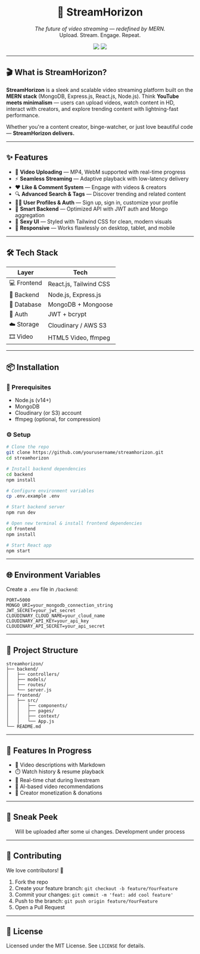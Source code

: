 
<h1 align="center">🚀 StreamHorizon</h1>
<p align="center">
  <em>The future of video streaming — redefined by MERN.</em><br/>
  Upload. Stream. Engage. Repeat.
</p>

<p align="center">
  <img src="https://img.shields.io/badge/MERN%20Stack-Full--Power-blueviolet?style=flat-square" />
  <img src="https://img.shields.io/badge/UI-Stylish%20AF-ec4899?style=flat-square" />
</p>

---

## 🎬 What is StreamHorizon?

**StreamHorizon** is a sleek and scalable video streaming platform built on the **MERN stack** (MongoDB, Express.js, React.js, Node.js). Think **YouTube meets minimalism** — users can upload videos, watch content in HD, interact with creators, and explore trending content with lightning-fast performance.

Whether you're a content creator, binge-watcher, or just love beautiful code — **StreamHorizon delivers.**

---

## ✨ Features

- 🎥 **Video Uploading** — MP4, WebM supported with real-time progress
- ⚡ **Seamless Streaming** — Adaptive playback with low-latency delivery
- ❤️ **Like & Comment System** — Engage with videos & creators
- 🔍 **Advanced Search & Tags** — Discover trending and related content
- 🧑‍🚀 **User Profiles & Auth** — Sign up, sign in, customize your profile
- 🧠 **Smart Backend** — Optimized API with JWT auth and Mongo aggregation
- 💅 **Sexy UI** — Styled with Tailwind CSS for clean, modern visuals
- 📱 **Responsive** — Works flawlessly on desktop, tablet, and mobile

---

## 🛠️ Tech Stack

| Layer       | Tech                       |
|------------|----------------------------|
| 💻 Frontend | React.js, Tailwind CSS     |
| 🔌 Backend  | Node.js, Express.js        |
| 🧠 Database | MongoDB + Mongoose         |
| 🔐 Auth     | JWT + bcrypt               |
| ☁️ Storage  | Cloudinary / AWS S3        |
| 🎞️ Video   | HTML5 Video, ffmpeg        |

---

## 📦 Installation

### 🔧 Prerequisites

- Node.js (v14+)
- MongoDB
- Cloudinary (or S3) account
- ffmpeg (optional, for compression)

### ⚙️ Setup

```bash
# Clone the repo
git clone https://github.com/yourusername/streamhorizon.git
cd streamhorizon

# Install backend dependencies
cd backend
npm install

# Configure environment variables
cp .env.example .env

# Start backend server
npm run dev
````

```bash
# Open new terminal & install frontend dependencies
cd frontend
npm install

# Start React app
npm start
```

---

## 🌐 Environment Variables

Create a `.env` file in `/backend`:

```env
PORT=5000
MONGO_URI=your_mongodb_connection_string
JWT_SECRET=your_jwt_secret
CLOUDINARY_CLOUD_NAME=your_cloud_name
CLOUDINARY_API_KEY=your_api_key
CLOUDINARY_API_SECRET=your_api_secret
```

---

## 📂 Project Structure

```
streamhorizon/
├── backend/
│   ├── controllers/
│   ├── models/
│   ├── routes/
│   └── server.js
├── frontend/
│   ├── src/
│   │   ├── components/
│   │   ├── pages/
│   │   ├── context/
│   │   └── App.js
└── README.md
```

---

## 🧪 Features In Progress

* 📝 Video descriptions with Markdown
* ⏱️ Watch history & resume playback
* 💬 Real-time chat during livestream
* 🧠 AI-based video recommendations
* 💸 Creator monetization & donations

---

## 🎥 Sneak Peek

<p align="center">
Will be uploaded after some ui changes. Development under process
</p>

---

## 🤝 Contributing

We love contributors! 🖤

1. Fork the repo
2. Create your feature branch: `git checkout -b feature/YourFeature`
3. Commit your changes: `git commit -m 'feat: add cool feature'`
4. Push to the branch: `git push origin feature/YourFeature`
5. Open a Pull Request

---

## 📜 License

Licensed under the MIT License. See `LICENSE` for details.
